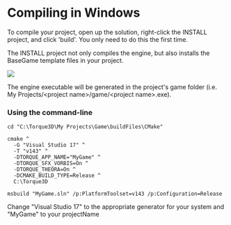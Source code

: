 # Compiling in Windows

To compile your project, open up the solution, right-click the INSTALL project, and click 'build'. You only need to do this the first time.

The INSTALL project not only compiles the engine, but also installs the BaseGame template files in your project.

![](../../../.gitbook/assets/install\_compile.png)

The engine executable will be generated in the project's game folder (i.e. My Projects/\<project name>/game/\<project name>.exe).

### Using the command-line <a href="#toc5" id="toc5"></a>

```
cd "C:\Torque3D\My Projects\Game\buildFiles\CMake"

cmake ^
  -G "Visual Studio 17" ^
  -T "v143" ^
  -DTORQUE_APP_NAME="MyGame" ^
  -DTORQUE_SFX_VORBIS=On ^
  -DTORQUE_THEORA=On ^
  -DCMAKE_BUILD_TYPE=Release ^
  C:\Torque3D

msbuild "MyGame.sln" /p:PlatformToolset=v143 /p:Configuration=Release
```

Change "Visual Studio 17" to the appropriate generator for your system and "MyGame" to your projectName
